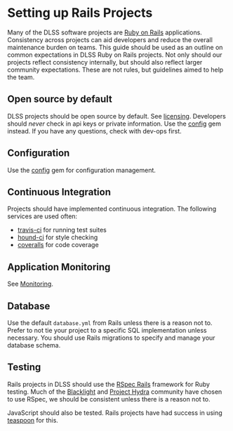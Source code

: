 # Setting up Rails Projects

Many of the DLSS software projects are [Ruby on Rails](http://rubyonrails.org/) applications. Consistency across projects can aid developers and reduce the overall maintenance burden on teams. This guide should be used as an outline on common expectations in DLSS Ruby on Rails projects. Not only should our projects reflect consistency internally, but should also reflect larger community expectations. These are not rules, but guidelines aimed to help the team.

## Open source by default
DLSS projects should be open source by default. See [licensing](/best-practices/licensing.md). Developers should _never_ check in api keys or private information. Use the [config](https://github.com/railsconfig/config) gem instead. If you have any questions, check with dev-ops first.

## Configuration
Use the [config](https://github.com/railsconfig/config) gem for configuration management.

## Continuous Integration
Projects should have implemented continuous integration. The following services are used often:

 - [travis-ci](https://travis-ci.org/) for running test suites
 - [hound-ci](https://houndci.com/repos) for style checking
 - [coveralls](https://coveralls.io/) for code coverage

## Application Monitoring
See [Monitoring](/best-practices/monitoring.md).

## Database
Use the default `database.yml` from Rails unless there is a reason not to. Prefer to not tie your project to a specific SQL implementation unless necessary. You should use Rails migrations to specify and manage your database schema.

## Testing
Rails projects in DLSS should use the [RSpec Rails](https://github.com/rspec/rspec-rails) framework for Ruby testing. Much of the [Blacklight](http://projectblacklight.org/) and [Project Hydra](https://projecthydra.org/) community have chosen to use RSpec, we should be consistent unless there is a reason not to.

JavaScript should also be tested. Rails projects have had success in using [teaspoon](https://github.com/modeset/teaspoon) for this.
